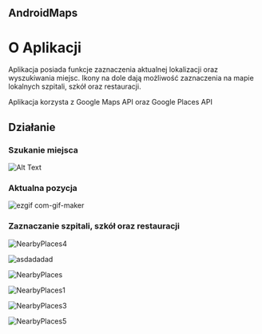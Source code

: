 ## AndroidMaps


# O Aplikacji

Aplikacja posiada funkcje zaznaczenia aktualnej lokalizacji oraz wyszukiwania miejsc.
Ikony na dole dają możliwość zaznaczenia na mapie lokalnych szpitali, szkół oraz restauracji.


Aplikacja korzysta z Google Maps API oraz Google Places API

## Działanie 

### Szukanie miejsca


![Alt Text](http://g.recordit.co/j0RiBiP3xD.gif)

### Aktualna pozycja


![ezgif com-gif-maker](https://user-images.githubusercontent.com/61236709/117332920-b03d4700-ae98-11eb-8bb5-66c9e8b07f9e.gif)


### Zaznaczanie szpitali, szkół oraz restauracji

![NearbyPlaces4](https://user-images.githubusercontent.com/61236709/119624776-c5f3bb80-be09-11eb-8804-0e3afb6d7695.png)

![asdadadad](https://user-images.githubusercontent.com/61236709/117339092-a23ef480-ae9f-11eb-81f9-40d51a4dbaa3.jpg)

![NearbyPlaces](https://user-images.githubusercontent.com/61236709/119624734-bbd1bd00-be09-11eb-98f2-49caf003c4bb.png)

![NearbyPlaces1](https://user-images.githubusercontent.com/61236709/119624747-be341700-be09-11eb-8fe9-70b2011cbb41.png)

![NearbyPlaces3](https://user-images.githubusercontent.com/61236709/119624758-c0967100-be09-11eb-9bee-d00cae0141a9.png)

![NearbyPlaces5](https://user-images.githubusercontent.com/61236709/119624796-cbe99c80-be09-11eb-8f71-9c6b9a55e3d3.png)



